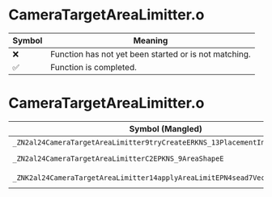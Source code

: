# CameraTargetAreaLimitter.o
| Symbol | Meaning 
| ------------- | ------------- 
| :x: | Function has not yet been started or is not matching. 
| :white_check_mark: | Function is completed. 


# CameraTargetAreaLimitter.o
| Symbol (Mangled) | Symbol (Demangled) | Decompiled? |
| ------------- |  ------------- | ------------- |
| `_ZN2al24CameraTargetAreaLimitter9tryCreateERKNS_13PlacementInfoE` | `al::CameraTargetAreaLimitter::tryCreate(al::PlacementInfo const&)` | :white_check_mark: |
| `_ZN2al24CameraTargetAreaLimitterC2EPKNS_9AreaShapeE` | `al::CameraTargetAreaLimitter::CameraTargetAreaLimitter(al::AreaShape const*)` | :white_check_mark: |
| `_ZNK2al24CameraTargetAreaLimitter14applyAreaLimitEPN4sead7Vector3IfEERKS3_` | `al::CameraTargetAreaLimitter::applyAreaLimit(sead::Vector3<float> *,sead::Vector3<float> const&)const` | :white_check_mark: |
